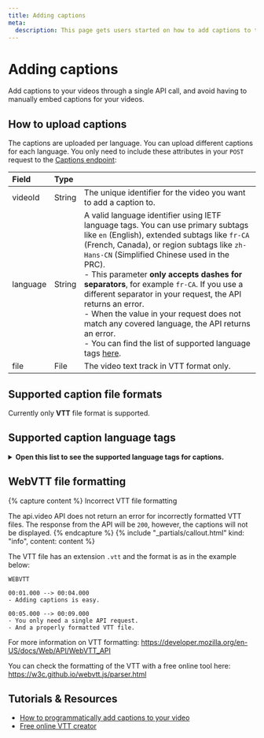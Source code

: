 ```yaml
---
title: Adding captions
meta:
  description: This page gets users started on how to add captions to their videos using the api.video Captions endpoint.
---
```


# Adding captions

Add captions to your videos through a single API call, and avoid having to manually embed captions for your videos.

## How to upload captions

The captions are uploaded per language. You can upload different captions for each language. You only need to include these attributes in your `POST` request to the [Captions endpoint](/reference/api/Captions):

| Field    | Type   |                                                                                            |
| :------- | :----- | :----------------------------------------------------------------------------------------- |
| videoId  | String | The unique identifier for the video you want to add a caption to.                          |
| language | String | A valid language identifier using IETF language tags. You can use primary subtags like `en` (English), extended subtags like `fr-CA` (French, Canada), or region subtags like `zh-Hans-CN` (Simplified Chinese used in the PRC).<br>- This parameter **only accepts dashes for separators**, for example `fr-CA`. If you use a different separator in your request, the API returns an error.<br>- When the value in your request does not match any covered language, the API returns an error.<br>- You can find the list of supported language tags [here](#supported-caption-language-tags). |
| file     | File   | The video text track in VTT format only.                                                   |

## Supported caption file formats

Currently only **VTT** file format is supported.

## Supported caption language tags

<details>
<summary><b>Open this list to see the supported language tags for captions.</b></summary>

| Languages | Tag | Native name |
|:---|:---:|---:|
| Afrikaans | af | Afrikaans |
| Afrikaans (Namibia) | af-NA | Afrikaans (Namibië) |
| Afrikaans (South Africa) | af-ZA | Afrikaans (Suid-Afrika) |
| Akan | ak | Akan |
| Akan (Ghana) | ak-GH | Akan (Gaana) |
| Amharic | am | አማርኛ |
| Amharic (Ethiopia) | am-ET | አማርኛ (ኢትዮጵያ) |
| Arabic | ar | العربية |
| Arabic (world) | ar-001 | العربية (العالم) |
| Arabic (United Arab Emirates) | ar-AE | العربية (الإمارات العربية المتحدة) |
| Arabic (Bahrain) | ar-BH | العربية (البحرين) |
| Arabic (Djibouti) | ar-DJ | العربية (جيبوتي) |
| Arabic (Algeria) | ar-DZ | العربية (الجزائر) |
| Arabic (Egypt) | ar-EG | العربية (مصر) |
| Arabic (Western Sahara) | ar-EH | العربية (الصحراء الغربية) |
| Arabic (Eritrea) | ar-ER | العربية (إريتريا) |
| Arabic (Israel) | ar-IL | العربية (إسرائيل) |
| Arabic (Iraq) | ar-IQ | العربية (العراق) |
| Arabic (Jordan) | ar-JO | العربية (الأردن) |
| Arabic (Comoros) | ar-KM | العربية (جزر القمر) |
| Arabic (Kuwait) | ar-KW | العربية (الكويت) |
| Arabic (Lebanon) | ar-LB | العربية (لبنان) |
| Arabic (Libya) | ar-LY | العربية (ليبيا) |
| Arabic (Morocco) | ar-MA | العربية (المغرب) |
| Arabic (Mauritania) | ar-MR | العربية (موريتانيا) |
| Arabic (Oman) | ar-OM | العربية (عُمان) |
| Arabic (Palestinian Territories) | ar-PS | العربية (الأراضي الفلسطينية) |
| Arabic (Qatar) | ar-QA | العربية (قطر) |
| Arabic (Saudi Arabia) | ar-SA | العربية (المملكة العربية السعودية) |
| Arabic (Sudan) | ar-SD | العربية (السودان) |
| Arabic (Somalia) | ar-SO | العربية (الصومال) |
| Arabic (South Sudan) | ar-SS | العربية (جنوب السودان) |
| Arabic (Syria) | ar-SY | العربية (سوريا) |
| Arabic (Chad) | ar-TD | العربية (تشاد) |
| Arabic (Tunisia) | ar-TN | العربية (تونس) |
| Arabic (Yemen) | ar-YE | العربية (اليمن) |
| Assamese | as | অসমীয়া |
| Assamese (India) | as-IN | অসমীয়া (ভাৰত) |
| Azerbaijani | az | Azərbaycan |
| Azerbaijani (Azerbaijan) | az-AZ | Azərbaycan (Azərbaycan) |
| Azerbaijani (Cyrillic) | az-Cyrl | Азәрбајҹан (Кирил) |
| Azerbaijani (Cyrillic, Azerbaijan) | az-Cyrl-AZ | Азәрбајҹан (Кирил, Азәрбајҹан) |
| Azerbaijani (Latin) | az-Latn | Azərbaycan (latın) |
| Azerbaijani (Latin, Azerbaijan) | az-Latn-AZ | Azərbaycan (latın, Azərbaycan) |
| Belarusian | be | Беларуская |
| Belarusian (Belarus) | be-BY | Беларуская (Беларусь) |
| Bulgarian | bg | Български |
| Bulgarian (Bulgaria) | bg-BG | Български (България) |
| Bambara | bm | Bamanakan |
| Bambara (Mali) | bm-ML | Bamanakan (Mali) |
| Bangla | bn | বাংলা |
| Bangla (Bangladesh) | bn-BD | বাংলা (বাংলাদেশ) |
| Bangla (India) | bn-IN | বাংলা (ভারত) |
| Tibetan | bo | བོད་སྐད་ |
| Tibetan (China) | bo-CN | བོད་སྐད་ (རྒྱ་ནག) |
| Tibetan (India) | bo-IN | བོད་སྐད་ (རྒྱ་གར་) |
| Breton | br | Brezhoneg |
| Breton (France) | br-FR | Brezhoneg (Frañs) |
| Bosnian | bs | Bosanski |
| Bosnian (Bosnia & Herzegovina) | bs-BA | Bosanski (Bosna i Hercegovina) |
| Bosnian (Cyrillic) | bs-Cyrl | Босански (ћирилица) |
| Bosnian (Cyrillic, Bosnia & Herzegovina) | bs-Cyrl-BA | Босански (ћирилица, Босна и Херцеговина) |
| Bosnian (Latin) | bs-Latn | Bosanski (latinica) |
| Bosnian (Latin, Bosnia & Herzegovina) | bs-Latn-BA | Bosanski (latinica, Bosna i Hercegovina) |
| Catalan | ca | Català |
| Catalan (Andorra) | ca-AD | Català (Andorra) |
| Catalan (Spain) | ca-ES | Català (Espanya) |
| Catalan (France) | ca-FR | Català (França) |
| Catalan (Italy) | ca-IT | Català (Itàlia) |
| Chechen | ce | Нохчийн |
| Chechen (Russia) | ce-RU | Нохчийн (Росси) |
| Czech | cs | Čeština |
| Czech (Czechia) | cs-CZ | Čeština (Česko) |
| Chuvash | cv | Чӑваш |
| Chuvash (Russia) | cv-RU | Чӑваш (Раҫҫей) |
| Welsh | cy | Cymraeg |
| Welsh (United Kingdom) | cy-GB | Cymraeg (Y Deyrnas Unedig) |
| Danish | da | Dansk |
| Danish (Denmark) | da-DK | Dansk (Danmark) |
| Danish (Greenland) | da-GL | Dansk (Grønland) |
| German | de | Deutsch |
| German (Austria) | de-AT | Deutsch (Österreich) |
| German (Belgium) | de-BE | Deutsch (Belgien) |
| German (Switzerland) | de-CH | Deutsch (Schweiz) |
| German (Germany) | de-DE | Deutsch (Deutschland) |
| German (Italy) | de-IT | Deutsch (Italien) |
| German (Liechtenstein) | de-LI | Deutsch (Liechtenstein) |
| German (Luxembourg) | de-LU | Deutsch (Luxemburg) |
| Dzongkha | dz | རྫོང་ཁ |
| Dzongkha (Bhutan) | dz-BT | རྫོང་ཁ། (འབྲུག།) |
| Ewe | ee | Eʋegbe |
| Ewe (Ghana) | ee-GH | Eʋegbe (Ghana nutome) |
| Ewe (Togo) | ee-TG | Eʋegbe (Togo nutome) |
| Greek | el | Ελληνικά |
| Greek (Cyprus) | el-CY | Ελληνικά (Κύπρος) |
| Greek (Greece) | el-GR | Ελληνικά (Ελλάδα) |
| English | en | English |
| English (world) | en-001 | English (world) |
| English (Europe) | en-150 | English (Europe) |
| English (United Arab Emirates) | en-AE | English (United Arab Emirates) |
| English (Antigua & Barbuda) | en-AG | English (Antigua & Barbuda) |
| English (Anguilla) | en-AI | English (Anguilla) |
| English (American Samoa) | en-AS | English (American Samoa) |
| English (Austria) | en-AT | English (Austria) |
| English (Australia) | en-AU | English (Australia) |
| English (Barbados) | en-BB | English (Barbados) |
| English (Belgium) | en-BE | English (Belgium) |
| English (Burundi) | en-BI | English (Burundi) |
| English (Bermuda) | en-BM | English (Bermuda) |
| English (Bahamas) | en-BS | English (Bahamas) |
| English (Botswana) | en-BW | English (Botswana) |
| English (Belize) | en-BZ | English (Belize) |
| English (Canada) | en-CA | English (Canada) |
| English (Cocos [Keeling] Islands) | en-CC | English (Cocos [Keeling] Islands) |
| English (Switzerland) | en-CH | English (Switzerland) |
| English (Cook Islands) | en-CK | English (Cook Islands) |
| English (Cameroon) | en-CM | English (Cameroon) |
| English (Christmas Island) | en-CX | English (Christmas Island) |
| English (Cyprus) | en-CY | English (Cyprus) |
| English (Germany) | en-DE | English (Germany) |
| en-DG | en-DG | en-DG |
| English (Denmark) | en-DK | English (Denmark) |
| English (Dominica) | en-DM | English (Dominica) |
| English (Eritrea) | en-ER | English (Eritrea) |
| English (Finland) | en-FI | English (Finland) |
| English (Fiji) | en-FJ | English (Fiji) |
| English (Falkland Islands) | en-FK | English (Falkland Islands) |
| English (Micronesia) | en-FM | English (Micronesia) |
| English (United Kingdom) | en-GB | English (United Kingdom) |
| English (Grenada) | en-GD | English (Grenada) |
| English (Guernsey) | en-GG | English (Guernsey) |
| English (Ghana) | en-GH | English (Ghana) |
| English (Gibraltar) | en-GI | English (Gibraltar) |
| English (Gambia) | en-GM | English (Gambia) |
| English (Guam) | en-GU | English (Guam) |
| English (Guyana) | en-GY | English (Guyana) |
| English (Hong Kong SAR China) | en-HK | English (Hong Kong SAR China) |
| English (Indonesia) | en-ID | English (Indonesia) |
| English (Ireland) | en-IE | English (Ireland) |
| English (Israel) | en-IL | English (Israel) |
| English (Isle of Man) | en-IM | English (Isle of Man) |
| English (India) | en-IN | English (India) |
| English (British Indian Ocean Territory) | en-IO | English (British Indian Ocean Territory) |
| English (Jersey) | en-JE | English (Jersey) |
| English (Jamaica) | en-JM | English (Jamaica) |
| English (Kenya) | en-KE | English (Kenya) |
| English (Kiribati) | en-KI | English (Kiribati) |
| English (St. Kitts & Nevis) | en-KN | English (St. Kitts & Nevis) |
| English (Cayman Islands) | en-KY | English (Cayman Islands) |
| English (St. Lucia) | en-LC | English (St. Lucia) |
| English (Liberia) | en-LR | English (Liberia) |
| English (Lesotho) | en-LS | English (Lesotho) |
| English (Madagascar) | en-MG | English (Madagascar) |
| English (Marshall Islands) | en-MH | English (Marshall Islands) |
| English (Macao SAR China) | en-MO | English (Macao SAR China) |
| English (Northern Mariana Islands) | en-MP | English (Northern Mariana Islands) |
| English (Montserrat) | en-MS | English (Montserrat) |
| English (Malta) | en-MT | English (Malta) |
| English (Mauritius) | en-MU | English (Mauritius) |
| English (Maldives) | en-MV | English (Maldives) |
| English (Malawi) | en-MW | English (Malawi) |
| English (Malaysia) | en-MY | English (Malaysia) |
| English (Namibia) | en-NA | English (Namibia) |
| English (Norfolk Island) | en-NF | English (Norfolk Island) |
| English (Nigeria) | en-NG | English (Nigeria) |
| en-NH | en-NH | en-NH |
| English (Netherlands) | en-NL | English (Netherlands) |
| English (Nauru) | en-NR | English (Nauru) |
| English (Niue) | en-NU | English (Niue) |
| English (New Zealand) | en-NZ | English (New Zealand) |
| English (Papua New Guinea) | en-PG | English (Papua New Guinea) |
| English (Philippines) | en-PH | English (Philippines) |
| English (Pakistan) | en-PK | English (Pakistan) |
| English (Pitcairn Islands) | en-PN | English (Pitcairn Islands) |
| English (Puerto Rico) | en-PR | English (Puerto Rico) |
| English (Palau) | en-PW | English (Palau) |
| en-RH | en-RH | en-RH |
| English (Rwanda) | en-RW | English (Rwanda) |
| English (Solomon Islands) | en-SB | English (Solomon Islands) |
| English (Seychelles) | en-SC | English (Seychelles) |
| English (Sudan) | en-SD | English (Sudan) |
| English (Sweden) | en-SE | English (Sweden) |
| English (Singapore) | en-SG | English (Singapore) |
| English (St. Helena) | en-SH | English (St. Helena) |
| English (Slovenia) | en-SI | English (Slovenia) |
| English (Sierra Leone) | en-SL | English (Sierra Leone) |
| English (South Sudan) | en-SS | English (South Sudan) |
| English (Sint Maarten) | en-SX | English (Sint Maarten) |
| English (Eswatini) | en-SZ | English (Eswatini) |
| English (Turks & Caicos Islands) | en-TC | English (Turks & Caicos Islands) |
| English (Tokelau) | en-TK | English (Tokelau) |
| English (Tonga) | en-TO | English (Tonga) |
| English (Trinidad & Tobago) | en-TT | English (Trinidad & Tobago) |
| English (Tuvalu) | en-TV | English (Tuvalu) |
| English (Tanzania) | en-TZ | English (Tanzania) |
| English (Uganda) | en-UG | English (Uganda) |
| English (U.S. Outlying Islands) | en-UM | English (U.S. Outlying Islands) |
| English (United States) | en-US | English (United States) |
| en-US-POSIX | en-US-POSIX | en-US-POSIX |
| English (St. Vincent & Grenadines) | en-VC | English (St. Vincent & Grenadines) |
| English (British Virgin Islands) | en-VG | English (British Virgin Islands) |
| English (U.S. Virgin Islands) | en-VI | English (U.S. Virgin Islands) |
| English (Vanuatu) | en-VU | English (Vanuatu) |
| English (Samoa) | en-WS | English (Samoa) |
| English (South Africa) | en-ZA | English (South Africa) |
| English (Zambia) | en-ZM | English (Zambia) |
| English (Zimbabwe) | en-ZW | English (Zimbabwe) |
| Esperanto | eo | Esperanto |
| Esperanto (world) | eo-001 | Esperanto (mondo) |
| Spanish | es | Español |
| Spanish (Latin America) | es-419 | Español (Latinoamérica) |
| Spanish (Argentina) | es-AR | Español (Argentina) |
| Spanish (Bolivia) | es-BO | Español (Bolivia) |
| Spanish (Brazil) | es-BR | Español (Brasil) |
| Spanish (Belize) | es-BZ | Español (Belice) |
| Spanish (Chile) | es-CL | Español (Chile) |
| Spanish (Colombia) | es-CO | Español (Colombia) |
| Spanish (Costa Rica) | es-CR | Español (Costa Rica) |
| Spanish (Cuba) | es-CU | Español (Cuba) |
| Spanish (Dominican Republic) | es-DO | Español (República Dominicana) |
| es-EA | es-EA | es-EA |
| Spanish (Ecuador) | es-EC | Español (Ecuador) |
| Spanish (Spain) | es-ES | Español (España) |
| Spanish (Equatorial Guinea) | es-GQ | Español (Guinea Ecuatorial) |
| Spanish (Guatemala) | es-GT | Español (Guatemala) |
| Spanish (Honduras) | es-HN | Español (Honduras) |
| es-IC | es-IC | es-IC |
| Spanish (Mexico) | es-MX | Español (México) |
| Spanish (Nicaragua) | es-NI | Español (Nicaragua) |
| Spanish (Panama) | es-PA | Español (Panamá) |
| Spanish (Peru) | es-PE | Español (Perú) |
| Spanish (Philippines) | es-PH | Español (Filipinas) |
| Spanish (Puerto Rico) | es-PR | Español (Puerto Rico) |
| Spanish (Paraguay) | es-PY | Español (Paraguay) |
| Spanish (El Salvador) | es-SV | Español (El Salvador) |
| Spanish (United States) | es-US | Español (Estados Unidos) |
| Spanish (Uruguay) | es-UY | Español (Uruguay) |
| Spanish (Venezuela) | es-VE | Español (Venezuela) |
| Estonian | et | Eesti |
| Estonian (Estonia) | et-EE | Eesti (Eesti) |
| Basque | eu | Euskara |
| Basque (Spain) | eu-ES | Euskara (Espainia) |
| Persian | fa | فارسی |
| Persian (Afghanistan) | fa-AF | فارسی (افغانستان) |
| Persian (Iran) | fa-IR | فارسی (ایران) |
| Fula | ff | Pulaar |
| Fula (Adlam) | ff-Adlm | 𞤆𞤵𞤤𞤢𞤪 (𞤀𞤁𞤂𞤢𞤃) |
| Fula (Adlam, Burkina Faso) | ff-Adlm-BF | 𞤆𞤵𞤤𞤢𞤪 (𞤀𞤁𞤂𞤢𞤃⹁ 𞤄𞤵𞤪𞤳𞤭𞤲𞤢 𞤊𞤢𞤧𞤮𞥅) |
| Fula (Adlam, Cameroon) | ff-Adlm-CM | 𞤆𞤵𞤤𞤢𞤪 (𞤀𞤁𞤂𞤢𞤃⹁ 𞤑𞤢𞤥𞤢𞤪𞤵𞥅𞤲) |
| Fula (Adlam, Ghana) | ff-Adlm-GH | 𞤆𞤵𞤤𞤢𞤪 (𞤀𞤁𞤂𞤢𞤃⹁ 𞤘𞤢𞤲𞤢) |
| Fula (Adlam, Gambia) | ff-Adlm-GM | 𞤆𞤵𞤤𞤢𞤪 (𞤀𞤁𞤂𞤢𞤃⹁ 𞤘𞤢𞤥𞤦𞤭𞤴𞤢) |
| Fula (Adlam, Guinea) | ff-Adlm-GN | 𞤆𞤵𞤤𞤢𞤪 (𞤀𞤁𞤂𞤢𞤃⹁ 𞤘𞤭𞤲𞤫) |
| Fula (Adlam, Guinea-Bissau) | ff-Adlm-GW | 𞤆𞤵𞤤𞤢𞤪 (𞤀𞤁𞤂𞤢𞤃⹁ 𞤘𞤭𞤲𞤫-𞤄𞤭𞤧𞤢𞤱𞤮𞥅) |
| Fula (Adlam, Liberia) | ff-Adlm-LR | 𞤆𞤵𞤤𞤢𞤪 (𞤀𞤁𞤂𞤢𞤃⹁ 𞤂𞤢𞤦𞤭𞤪𞤭𞤴𞤢𞥄) |
| Fula (Adlam, Mauritania) | ff-Adlm-MR | 𞤆𞤵𞤤𞤢𞤪 (𞤀𞤁𞤂𞤢𞤃⹁ 𞤃𞤮𞤪𞤼𞤢𞤲𞤭𞥅) |
| Fula (Adlam, Niger) | ff-Adlm-NE | 𞤆𞤵𞤤𞤢𞤪 (𞤀𞤁𞤂𞤢𞤃⹁ 𞤐𞤭𞥅𞤶𞤫𞤪) |
| Fula (Adlam, Nigeria) | ff-Adlm-NG | 𞤆𞤵𞤤𞤢𞤪 (𞤀𞤁𞤂𞤢𞤃⹁ 𞤐𞤢𞤶𞤫𞤪𞤭𞤴𞤢𞥄) |
| Fula (Adlam, Sierra Leone) | ff-Adlm-SL | 𞤆𞤵𞤤𞤢𞤪 (𞤀𞤁𞤂𞤢𞤃⹁ 𞤅𞤢𞤪𞤢𞤤𞤮𞤲) |
| Fula (Adlam, Senegal) | ff-Adlm-SN | 𞤆𞤵𞤤𞤢𞤪 (𞤀𞤁𞤂𞤢𞤃⹁ 𞤅𞤫𞤲𞤫𞤺𞤢𞥄𞤤) |
| Fula (Cameroon) | ff-CM | Pulaar (Kameruun) |
| Fula (Guinea) | ff-GN | Pulaar (Gine) |
| Fula (Latin) | ff-Latn | Fula (Latin) |
| Fula (Latin, Burkina Faso) | ff-Latn-BF | Fula (Latin, Burkina Faso) |
| Fula (Latin, Cameroon) | ff-Latn-CM | Fula (Latin, Cameroon) |
| Fula (Latin, Ghana) | ff-Latn-GH | Fula (Latin, Ghana) |
| Fula (Latin, Gambia) | ff-Latn-GM | Fula (Latin, Gambia) |
| Fula (Latin, Guinea) | ff-Latn-GN | Fula (Latin, Guinea) |
| Fula (Latin, Guinea-Bissau) | ff-Latn-GW | Fula (Latin, Guinea-Bissau) |
| Fula (Latin, Liberia) | ff-Latn-LR | Fula (Latin, Liberia) |
| Fula (Latin, Mauritania) | ff-Latn-MR | Fula (Latin, Mauritania) |
| Fula (Latin, Niger) | ff-Latn-NE | Fula (Latin, Niger) |
| Fula (Latin, Nigeria) | ff-Latn-NG | Fula (Latin, Nigeria) |
| Fula (Latin, Sierra Leone) | ff-Latn-SL | Fula (Latin, Sierra Leone) |
| Fula (Latin, Senegal) | ff-Latn-SN | Fula (Latin, Senegal) |
| Fula (Mauritania) | ff-MR | Pulaar (Muritani) |
| Fula (Senegal) | ff-SN | Pulaar (Senegaal) |
| Finnish | fi | Suomi |
| Finnish (Finland) | fi-FI | Suomi (Suomi) |
| Faroese | fo | Føroyskt |
| Faroese (Denmark) | fo-DK | Føroyskt (Danmark) |
| Faroese (Faroe Islands) | fo-FO | Føroyskt (Føroyar) |
| French | fr | Français |
| French (Belgium) | fr-BE | Français (Belgique) |
| French (Burkina Faso) | fr-BF | Français (Burkina Faso) |
| French (Burundi) | fr-BI | Français (Burundi) |
| French (Benin) | fr-BJ | Français (Bénin) |
| French (St. Barthélemy) | fr-BL | Français (Saint-Barthélemy) |
| French (Canada) | fr-CA | Français (Canada) |
| French (Congo - Kinshasa) | fr-CD | Français (Congo-Kinshasa) |
| French (Central African Republic) | fr-CF | Français (République centrafricaine) |
| French (Congo - Brazzaville) | fr-CG | Français (Congo-Brazzaville) |
| French (Switzerland) | fr-CH | Français (Suisse) |
| French (Côte d’Ivoire) | fr-CI | Français (Côte d’Ivoire) |
| French (Cameroon) | fr-CM | Français (Cameroun) |
| French (Djibouti) | fr-DJ | Français (Djibouti) |
| French (Algeria) | fr-DZ | Français (Algérie) |
| French (France) | fr-FR | Français (France) |
| French (Gabon) | fr-GA | Français (Gabon) |
| French (French Guiana) | fr-GF | Français (Guyane française) |
| French (Guinea) | fr-GN | Français (Guinée) |
| French (Guadeloupe) | fr-GP | Français (Guadeloupe) |
| French (Equatorial Guinea) | fr-GQ | Français (Guinée équatoriale) |
| French (Haiti) | fr-HT | Français (Haïti) |
| French (Comoros) | fr-KM | Français (Comores) |
| French (Luxembourg) | fr-LU | Français (Luxembourg) |
| French (Morocco) | fr-MA | Français (Maroc) |
| French (Monaco) | fr-MC | Français (Monaco) |
| French (St. Martin) | fr-MF | Français (Saint-Martin) |
| French (Madagascar) | fr-MG | Français (Madagascar) |
| French (Mali) | fr-ML | Français (Mali) |
| French (Martinique) | fr-MQ | Français (Martinique) |
| French (Mauritania) | fr-MR | Français (Mauritanie) |
| French (Mauritius) | fr-MU | Français (Maurice) |
| French (New Caledonia) | fr-NC | Français (Nouvelle-Calédonie) |
| French (Niger) | fr-NE | Français (Niger) |
| French (French Polynesia) | fr-PF | Français (Polynésie française) |
| French (St. Pierre & Miquelon) | fr-PM | Français (Saint-Pierre-et-Miquelon) |
| French (Réunion) | fr-RE | Français (La Réunion) |
| French (Rwanda) | fr-RW | Français (Rwanda) |
| French (Seychelles) | fr-SC | Français (Seychelles) |
| French (Senegal) | fr-SN | Français (Sénégal) |
| French (Syria) | fr-SY | Français (Syrie) |
| French (Chad) | fr-TD | Français (Tchad) |
| French (Togo) | fr-TG | Français (Togo) |
| French (Tunisia) | fr-TN | Français (Tunisie) |
| French (Vanuatu) | fr-VU | Français (Vanuatu) |
| French (Wallis & Futuna) | fr-WF | Français (Wallis-et-Futuna) |
| French (Mayotte) | fr-YT | Français (Mayotte) |
| Western Frisian | fy | Frysk |
| Western Frisian (Netherlands) | fy-NL | Frysk (Nederlân) |
| Irish | ga | Gaeilge |
| Irish (United Kingdom) | ga-GB | Gaeilge (an Ríocht Aontaithe) |
| Irish (Ireland) | ga-IE | Gaeilge (Éire) |
| Scottish Gaelic | gd | Gàidhlig |
| Scottish Gaelic (United Kingdom) | gd-GB | Gàidhlig (An Rìoghachd Aonaichte) |
| Galician | gl | Galego |
| Galician (Spain) | gl-ES | Galego (España) |
| Gujarati | gu | ગુજરાતી |
| Gujarati (India) | gu-IN | ગુજરાતી (ભારત) |
| Manx | gv | Gaelg |
| Manx (Isle of Man) | gv-IM | Gaelg (Ellan Vannin) |
| Hausa | ha | Hausa |
| Hausa (Ghana) | ha-GH | Hausa (Gana) |
| Hausa (Niger) | ha-NE | Hausa (Nijar) |
| Hausa (Nigeria) | ha-NG | Hausa (Nijeriya) |
| Hebrew | he | עברית |
| Hebrew (Israel) | he-IL | עברית (ישראל) |
| Hindi | hi | हिन्दी |
| Hindi (India) | hi-IN | हिन्दी (भारत) |
| Hindi (Latin) | hi-Latn | हिन्दी (लैटिन) |
| Hindi (Latin, India) | hi-Latn-IN | हिन्दी (लैटिन, भारत) |
| Croatian | hr | Hrvatski |
| Croatian (Bosnia & Herzegovina) | hr-BA | Hrvatski (Bosna i Hercegovina) |
| Croatian (Croatia) | hr-HR | Hrvatski (Hrvatska) |
| Hungarian | hu | Magyar |
| Hungarian (Hungary) | hu-HU | Magyar (Magyarország) |
| Armenian | hy | Հայերեն |
| Armenian (Armenia) | hy-AM | Հայերեն (Հայաստան) |
| Interlingua | ia | Interlingua |
| Interlingua (world) | ia-001 | Interlingua (Mundo) |
| Indonesian | id | Indonesia |
| Indonesian (Indonesia) | id-ID | Indonesia (Indonesia) |
| Interlingue | ie | Interlingue |
| Interlingue (Estonia) | ie-EE | Interlingue (Estonia) |
| Igbo | ig | Igbo |
| Igbo (Nigeria) | ig-NG | Igbo (Naịjịrịa) |
| Sichuan Yi | ii | ꆈꌠꉙ |
| Sichuan Yi (China) | ii-CN | ꆈꌠꉙ (ꍏꇩ) |
| in | in | in |
| in-ID | in-ID | in-ID |
| Icelandic | is | Íslenska |
| Icelandic (Iceland) | is-IS | Íslenska (Ísland) |
| Italian | it | Italiano |
| Italian (Switzerland) | it-CH | Italiano (Svizzera) |
| Italian (Italy) | it-IT | Italiano (Italia) |
| Italian (San Marino) | it-SM | Italiano (San Marino) |
| Italian (Vatican City) | it-VA | Italiano (Città del Vaticano) |
| iw | iw | iw |
| iw-IL | iw-IL | iw-IL |
| Japanese | ja | 日本語 |
| Japanese (Japan) | ja-JP | 日本語 (日本) |
| ja-JP-TRADITIONAL | ja-JP-TRADITIONAL | ja-JP-TRADITIONAL |
| Javanese | jv | Jawa |
| Javanese (Indonesia) | jv-ID | Jawa (Indonésia) |
| Georgian | ka | ქართული |
| Georgian (Georgia) | ka-GE | ქართული (საქართველო) |
| Kikuyu | ki | Gikuyu |
| Kikuyu (Kenya) | ki-KE | Gikuyu (Kenya) |
| Kazakh | kk | Қазақ тілі |
| Kazakh (Kazakhstan) | kk-KZ | Қазақ тілі (Қазақстан) |
| Kalaallisut | kl | Kalaallisut |
| Kalaallisut (Greenland) | kl-GL | Kalaallisut (Kalaallit Nunaat) |
| Khmer | km | ខ្មែរ |
| Khmer (Cambodia) | km-KH | ខ្មែរ (កម្ពុជា) |
| Kannada | kn | ಕನ್ನಡ |
| Kannada (India) | kn-IN | ಕನ್ನಡ (ಭಾರತ) |
| Korean | ko | 한국어 |
| Korean (China) | ko-CN | 한국어(중국) |
| Korean (North Korea) | ko-KP | 한국어(조선민주주의인민공화국) |
| Korean (South Korea) | ko-KR | 한국어(대한민국) |
| Kashmiri | ks | کٲشُر |
| Kashmiri (Arabic) | ks-Arab | کٲشُر (عربی) |
| Kashmiri (Arabic, India) | ks-Arab-IN | کٲشُر (عربی, ہِندوستان) |
| Kashmiri (Devanagari) | ks-Deva | कॉशुर (देवनागरी) |
| Kashmiri (Devanagari, India) | ks-Deva-IN | कॉशुर (देवनागरी, हिंदोस्तान) |
| Kashmiri (India) | ks-IN | کٲشُر (ہِندوستان) |
| Kurdish | ku | Kurdî [kurmancî] |
| Kurdish (Türkiye) | ku-TR | Kurdî [kurmancî] (Tirkiye) |
| Cornish | kw | Kernewek |
| Cornish (United Kingdom) | kw-GB | Kernewek (Rywvaneth Unys) |
| Kyrgyz | ky | Кыргызча |
| Kyrgyz (Kyrgyzstan) | ky-KG | Кыргызча (Кыргызстан) |
| Luxembourgish | lb | Lëtzebuergesch |
| Luxembourgish (Luxembourg) | lb-LU | Lëtzebuergesch (Lëtzebuerg) |
| Ganda | lg | Luganda |
| Ganda (Uganda) | lg-UG | Luganda (Yuganda) |
| Lingala | ln | Lingála |
| Lingala (Angola) | ln-AO | Lingála (Angóla) |
| Lingala (Congo - Kinshasa) | ln-CD | Lingála (Republíki ya Kongó Demokratíki) |
| Lingala (Central African Republic) | ln-CF | Lingála (Repibiki ya Afríka ya Káti) |
| Lingala (Congo - Brazzaville) | ln-CG | Lingála (Kongo) |
| Lao | lo | ລາວ |
| Lao (Laos) | lo-LA | ລາວ (ລາວ) |
| Lithuanian | lt | Lietuvių |
| Lithuanian (Lithuania) | lt-LT | Lietuvių (Lietuva) |
| Luba-Katanga | lu | Tshiluba |
| Luba-Katanga (Congo - Kinshasa) | lu-CD | Tshiluba (Ditunga wa Kongu) |
| Latvian | lv | Latviešu |
| Latvian (Latvia) | lv-LV | Latviešu (Latvija) |
| Malagasy | mg | Malagasy |
| Malagasy (Madagascar) | mg-MG | Malagasy (Madagasikara) |
| Māori | mi | Māori |
| Māori (New Zealand) | mi-NZ | Māori (Aotearoa) |
| Macedonian | mk | Македонски |
| Macedonian (North Macedonia) | mk-MK | Македонски (Северна Македонија) |
| Malayalam | ml | മലയാളം |
| Malayalam (India) | ml-IN | മലയാളം (ഇന്ത്യ) |
| Mongolian | mn | Монгол |
| Mongolian (Mongolia) | mn-MN | Монгол (Монгол) |
| mo | mo | mo |
| Marathi | mr | मराठी |
| Marathi (India) | mr-IN | मराठी (भारत) |
| Malay | ms | Melayu |
| Malay (Brunei) | ms-BN | Melayu (Brunei) |
| Malay (Indonesia) | ms-ID | Melayu (Indonesia) |
| Malay (Malaysia) | ms-MY | Melayu (Malaysia) |
| Malay (Singapore) | ms-SG | Melayu (Singapura) |
| Maltese | mt | Malti |
| Maltese (Malta) | mt-MT | Malti (Malta) |
| Burmese | my | မြန်မာ |
| Burmese (Myanmar [Burma]) | my-MM | မြန်မာ (မြန်မာ) |
| Norwegian Bokmål | nb | Norwegian Bokmål |
| Norwegian Bokmål (Norway) | nb-NO | Norwegian Bokmål (Norway) |
| Norwegian Bokmål (Svalbard & Jan Mayen) | nb-SJ | Norwegian Bokmål (Svalbard & Jan Mayen) |
| North Ndebele | nd | IsiNdebele |
| North Ndebele (Zimbabwe) | nd-ZW | IsiNdebele (Zimbabwe) |
| Nepali | ne | नेपाली |
| Nepali (India) | ne-IN | नेपाली (भारत) |
| Nepali (Nepal) | ne-NP | नेपाली (नेपाल) |
| Dutch | nl | Nederlands |
| Dutch (Aruba) | nl-AW | Nederlands (Aruba) |
| Dutch (Belgium) | nl-BE | Nederlands (België) |
| Dutch (Caribbean Netherlands) | nl-BQ | Nederlands (Caribisch Nederland) |
| Dutch (Curaçao) | nl-CW | Nederlands (Curaçao) |
| Dutch (Netherlands) | nl-NL | Nederlands (Nederland) |
| Dutch (Suriname) | nl-SR | Nederlands (Suriname) |
| Dutch (Sint Maarten) | nl-SX | Nederlands (Sint-Maarten) |
| Norwegian Nynorsk | nn | Norwegian Nynorsk |
| Norwegian Nynorsk (Norway) | nn-NO | Norwegian Nynorsk (Norway) |
| Norwegian | no | Norsk |
| Norwegian (Norway) | no-NO | Norsk (Norge) |
| no-NO-NY | no-NO-NY | no-NO-NY |
| Occitan | oc | Occitan |
| Occitan (Spain) | oc-ES | Occitan (Espanha) |
| Occitan (France) | oc-FR | Occitan (França) |
| Oromo | om | Oromoo |
| Oromo (Ethiopia) | om-ET | Oromoo (Itoophiyaa) |
| Oromo (Kenya) | om-KE | Oromoo (Keeniyaa) |
| Odia | or | ଓଡ଼ିଆ |
| Odia (India) | or-IN | ଓଡ଼ିଆ (ଭାରତ) |
| Ossetic | os | Ирон |
| Ossetic (Georgia) | os-GE | Ирон (Гуырдзыстон) |
| Ossetic (Russia) | os-RU | Ирон (Уӕрӕсе) |
| Punjabi | pa | ਪੰਜਾਬੀ |
| Punjabi (Arabic) | pa-Arab | پنجابی (عربی) |
| Punjabi (Arabic, Pakistan) | pa-Arab-PK | پنجابی (عربی, پاکستان) |
| Punjabi (Gurmukhi) | pa-Guru | ਪੰਜਾਬੀ (ਗੁਰਮੁਖੀ) |
| Punjabi (Gurmukhi, India) | pa-Guru-IN | ਪੰਜਾਬੀ (ਗੁਰਮੁਖੀ, ਭਾਰਤ) |
| Punjabi (India) | pa-IN | ਪੰਜਾਬੀ (ਭਾਰਤ) |
| Punjabi (Pakistan) | pa-PK | پنجابی (پاکستان) |
| Polish | pl | Polski |
| Polish (Poland) | pl-PL | Polski (Polska) |
| Pashto | ps | پښتو |
| Pashto (Afghanistan) | ps-AF | پښتو (افغانستان) |
| Pashto (Pakistan) | ps-PK | پښتو (پاکستان) |
| Portuguese | pt | Português |
| Portuguese (Angola) | pt-AO | Português (Angola) |
| Portuguese (Brazil) | pt-BR | Português (Brasil) |
| Portuguese (Switzerland) | pt-CH | Português (Suíça) |
| Portuguese (Cape Verde) | pt-CV | Português (Cabo Verde) |
| Portuguese (Equatorial Guinea) | pt-GQ | Português (Guiné Equatorial) |
| Portuguese (Guinea-Bissau) | pt-GW | Português (Guiné-Bissau) |
| Portuguese (Luxembourg) | pt-LU | Português (Luxemburgo) |
| Portuguese (Macao SAR China) | pt-MO | Português (Macau, RAE da China) |
| Portuguese (Mozambique) | pt-MZ | Português (Moçambique) |
| Portuguese (Portugal) | pt-PT | Português (Portugal) |
| Portuguese (São Tomé & Príncipe) | pt-ST | Português (São Tomé e Príncipe) |
| Portuguese (Timor-Leste) | pt-TL | Português (Timor-Leste) |
| Quechua | qu | Runasimi |
| Quechua (Bolivia) | qu-BO | Runasimi (Bolivia) |
| Quechua (Ecuador) | qu-EC | Runasimi (Ecuador) |
| Quechua (Peru) | qu-PE | Runasimi (Perú) |
| Romansh | rm | Rumantsch |
| Romansh (Switzerland) | rm-CH | Rumantsch (Svizra) |
| Rundi | rn | Ikirundi |
| Rundi (Burundi) | rn-BI | Ikirundi (Uburundi) |
| Romanian | ro | Română |
| Romanian (Moldova) | ro-MD | Română (Republica Moldova) |
| Romanian (Romania) | ro-RO | Română (România) |
| Russian | ru | Русский |
| Russian (Belarus) | ru-BY | Русский (Беларусь) |
| Russian (Kyrgyzstan) | ru-KG | Русский (Киргизия) |
| Russian (Kazakhstan) | ru-KZ | Русский (Казахстан) |
| Russian (Moldova) | ru-MD | Русский (Молдова) |
| Russian (Russia) | ru-RU | Русский (Россия) |
| Russian (Ukraine) | ru-UA | Русский (Украина) |
| Kinyarwanda | rw | Kinyarwanda |
| Kinyarwanda (Rwanda) | rw-RW | Kinyarwanda (U Rwanda) |
| Sanskrit | sa | संस्कृत भाषा |
| Sanskrit (India) | sa-IN | संस्कृत भाषा (भारतः) |
| Sardinian | sc | Sardu |
| Sardinian (Italy) | sc-IT | Sardu (Itàlia) |
| Sindhi | sd | سنڌي |
| Sindhi (Arabic) | sd-Arab | سنڌي (عربي) |
| Sindhi (Arabic, Pakistan) | sd-Arab-PK | سنڌي (عربي, پاڪستان) |
| Sindhi (Devanagari) | sd-Deva | सिन्धी (देवनागिरी) |
| Sindhi (Devanagari, India) | sd-Deva-IN | सिन्धी (देवनागिरी, भारत) |
| Sindhi (India) | sd-IN | सिन्धी (भारत) |
| Sindhi (Pakistan) | sd-PK | سنڌي (پاڪستان) |
| Northern Sami | se | Davvisámegiella |
| Northern Sami (Finland) | se-FI | Davvisámegiella (Suopma) |
| Northern Sami (Norway) | se-NO | Davvisámegiella (Norga) |
| Northern Sami (Sweden) | se-SE | Davvisámegiella (Ruoŧŧa) |
| Sango | sg | Sängö |
| Sango (Central African Republic) | sg-CF | Sängö (Ködörösêse tî Bêafrîka) |
| Serbo-Croatian | sh | Srpskohrvatski |
| Serbo-Croatian (Bosnia & Herzegovina) | sh-BA | Srpskohrvatski (Bosna i Hercegovina) |
| sh-CS | sh-CS | sh-CS |
| sh-YU | sh-YU | sh-YU |
| Sinhala | si | සිංහල |
| Sinhala (Sri Lanka) | si-LK | සිංහල (ශ්‍රී ලංකාව) |
| Slovak | sk | Slovenčina |
| Slovak (Slovakia) | sk-SK | Slovenčina (Slovensko) |
| Slovenian | sl | Slovenščina |
| Slovenian (Slovenia) | sl-SI | Slovenščina (Slovenija) |
| Shona | sn | ChiShona |
| Shona (Zimbabwe) | sn-ZW | ChiShona (Zimbabwe) |
| Somali | so | Soomaali |
| Somali (Djibouti) | so-DJ | Soomaali (Jabuuti) |
| Somali (Ethiopia) | so-ET | Soomaali (Itoobiya) |
| Somali (Kenya) | so-KE | Soomaali (Kenya) |
| Somali (Somalia) | so-SO | Soomaali (Soomaaliya) |
| Albanian | sq | Shqip |
| Albanian (Albania) | sq-AL | Shqip (Shqipëri) |
| Albanian (North Macedonia) | sq-MK | Shqip (Maqedonia e Veriut) |
| sq-XK | sq-XK | sq-XK |
| Serbian | sr | Српски |
| Serbian (Bosnia & Herzegovina) | sr-BA | Српски (Босна и Херцеговина) |
| sr-CS | sr-CS | sr-CS |
| Serbian (Cyrillic) | sr-Cyrl | Српски (ћирилица) |
| Serbian (Cyrillic, Bosnia & Herzegovina) | sr-Cyrl-BA | Српски (ћирилица, Босна и Херцеговина) |
| sr-Cyrl-CS | sr-Cyrl-CS | sr-Cyrl-CS |
| Serbian (Cyrillic, Montenegro) | sr-Cyrl-ME | Српски (ћирилица, Црна Гора) |
| Serbian (Cyrillic, Serbia) | sr-Cyrl-RS | Српски (ћирилица, Србија) |
| sr-Cyrl-XK | sr-Cyrl-XK | sr-Cyrl-XK |
| sr-Cyrl-YU | sr-Cyrl-YU | sr-Cyrl-YU |
| Serbian (Latin) | sr-Latn | Srpski (latinica) |
| Serbian (Latin, Bosnia & Herzegovina) | sr-Latn-BA | Srpski (latinica, Bosna i Hercegovina) |
| sr-Latn-CS | sr-Latn-CS | sr-Latn-CS |
| Serbian (Latin, Montenegro) | sr-Latn-ME | Srpski (latinica, Crna Gora) |
| Serbian (Latin, Serbia) | sr-Latn-RS | Srpski (latinica, Srbija) |
| sr-Latn-XK | sr-Latn-XK | sr-Latn-XK |
| sr-Latn-YU | sr-Latn-YU | sr-Latn-YU |
| Serbian (Montenegro) | sr-ME | Srpski (Crna Gora) |
| Serbian (Serbia) | sr-RS | Српски (Србија) |
| sr-XK | sr-XK | sr-XK |
| sr-YU | sr-YU | sr-YU |
| Sundanese | su | Basa Sunda |
| Sundanese (Indonesia) | su-ID | Basa Sunda (Indonesia) |
| Sundanese (Latin) | su-Latn | Basa Sunda (Latin) |
| Sundanese (Latin, Indonesia) | su-Latn-ID | Basa Sunda (Latin, Indonesia) |
| Swedish | sv | Svenska |
| Swedish (Åland Islands) | sv-AX | Svenska (Åland) |
| Swedish (Finland) | sv-FI | Svenska (Finland) |
| Swedish (Sweden) | sv-SE | Svenska (Sverige) |
| Swahili | sw | Kiswahili |
| Swahili (Congo - Kinshasa) | sw-CD | Kiswahili (Jamhuri ya Kidemokrasia ya Kongo) |
| Swahili (Kenya) | sw-KE | Kiswahili (Kenya) |
| Swahili (Tanzania) | sw-TZ | Kiswahili (Tanzania) |
| Swahili (Uganda) | sw-UG | Kiswahili (Uganda) |
| Tamil | ta | தமிழ் |
| Tamil (India) | ta-IN | தமிழ் (இந்தியா) |
| Tamil (Sri Lanka) | ta-LK | தமிழ் (இலங்கை) |
| Tamil (Malaysia) | ta-MY | தமிழ் (மலேசியா) |
| Tamil (Singapore) | ta-SG | தமிழ் (சிங்கப்பூர்) |
| Telugu | te | తెలుగు |
| Telugu (India) | te-IN | తెలుగు (భారతదేశం) |
| Tajik | tg | Тоҷикӣ |
| Tajik (Tajikistan) | tg-TJ | Тоҷикӣ (Тоҷикистон) |
| Thai | th | ไทย |
| Thai (Thailand) | th-TH | ไทย (ไทย) |
| th-TH-TRADITIONAL | th-TH-TRADITIONAL | th-TH-TRADITIONAL |
| Tigrinya | ti | ትግርኛ |
| Tigrinya (Eritrea) | ti-ER | ትግርኛ (ኤርትራ) |
| Tigrinya (Ethiopia) | ti-ET | ትግርኛ (ኢትዮጵያ) |
| Turkmen | tk | Türkmen dili |
| Turkmen (Turkmenistan) | tk-TM | Türkmen dili (Türkmenistan) |
| Tagalog | tl | Tagalog |
| Tagalog (Philippines) | tl-PH | Tagalog (Philippines) |
| Tongan | to | Lea fakatonga |
| Tongan (Tonga) | to-TO | Lea fakatonga (Tonga) |
| Turkish | tr | Türkçe |
| Turkish (Cyprus) | tr-CY | Türkçe (Kıbrıs) |
| Turkish (Türkiye) | tr-TR | Türkçe (Türkiye) |
| Tatar | tt | Татар |
| Tatar (Russia) | tt-RU | Татар (Россия) |
| Uyghur | ug | ئۇيغۇرچە |
| Uyghur (China) | ug-CN | ئۇيغۇرچە (جۇڭگو) |
| Ukrainian | uk | Українська |
| Ukrainian (Ukraine) | uk-UA | Українська (Україна) |
| Urdu | ur | اردو |
| Urdu (India) | ur-IN | اردو (بھارت) |
| Urdu (Pakistan) | ur-PK | اردو (پاکستان) |
| Uzbek | uz | O‘zbek |
| Uzbek (Afghanistan) | uz-AF | اوزبیک (افغانستان) |
| Uzbek (Arabic) | uz-Arab | اوزبیک (عربی) |
| Uzbek (Arabic, Afghanistan) | uz-Arab-AF | اوزبیک (عربی, افغانستان) |
| Uzbek (Cyrillic) | uz-Cyrl | Ўзбекча (Кирил) |
| Uzbek (Cyrillic, Uzbekistan) | uz-Cyrl-UZ | Ўзбекча (Кирил, Ўзбекистон) |
| Uzbek (Latin) | uz-Latn | O‘zbek (lotin) |
| Uzbek (Latin, Uzbekistan) | uz-Latn-UZ | O‘zbek (lotin, Oʻzbekiston) |
| Uzbek (Uzbekistan) | uz-UZ | O‘zbek (Oʻzbekiston) |
| Vietnamese | vi | Tiếng Việt |
| Vietnamese (Vietnam) | vi-VN | Tiếng Việt (Việt Nam) |
| Wolof | wo | Wolof |
| Wolof (Senegal) | wo-SN | Wolof (Senegaal) |
| Xhosa | xh | IsiXhosa |
| Xhosa (South Africa) | xh-ZA | IsiXhosa (EMzantsi Afrika) |
| Yiddish | yi | ייִדיש |
| Yiddish (Ukraine) | yi-UA | ייִדיש (אוקראַינע) |
| Yoruba | yo | Èdè Yorùbá |
| Yoruba (Benin) | yo-BJ | Èdè Yorùbá (Bɛ̀nɛ̀) |
| Yoruba (Nigeria) | yo-NG | Èdè Yorùbá (Nàìjíríà) |
| Zhuang | za | Vahcuengh |
| Zhuang (China) | za-CN | Vahcuengh (Cunghgoz) |
| Chinese | zh | 中文 |
| Chinese (China) | zh-CN | 中文（中国） |
| Chinese (Hong Kong SAR China) | zh-HK | 中文（中國香港特別行政區） |
| Chinese (Simplified) | zh-Hans | 中文（简体） |
| Chinese (Simplified, China) | zh-Hans-CN | 中文（简体，中国） |
| Chinese (Simplified, Hong Kong SAR China) | zh-Hans-HK | 中文（简体，中国香港特别行政区） |
| Chinese (Simplified, Macao SAR China) | zh-Hans-MO | 中文（简体，中国澳门特别行政区） |
| Chinese (Simplified, Singapore) | zh-Hans-SG | 中文（简体，新加坡） |
| Chinese (Traditional) | zh-Hant | 中文（繁體） |
| Chinese (Traditional, Hong Kong SAR China) | zh-Hant-HK | 中文（繁體字，中國香港特別行政區） |
| Chinese (Traditional, Macao SAR China) | zh-Hant-MO | 中文（繁體，中國澳門特別行政區） |
| Chinese (Traditional, Taiwan) | zh-Hant-TW | 中文（繁體，台灣） |
| Chinese (Macao SAR China) | zh-MO | 中文（中國澳門特別行政區） |
| Chinese (Singapore) | zh-SG | 中文（新加坡） |
| Chinese (Taiwan) | zh-TW | 中文（台灣） |
| Zulu | zu | IsiZulu |
| Zulu (South Africa) | zu-ZA | IsiZulu (iNingizimu Afrika) |

</details>


## WebVTT file formatting


{% capture content %}
Incorrect VTT file formatting

The api.video API does not return an error for incorrectly formatted VTT files. The response from the API will be `200`, however, the captions will not be displayed.
{% endcapture %}
{% include "_partials/callout.html" kind: "info", content: content %}

The VTT file has an extension `.vtt` and the format is as in the example below:

```text
WEBVTT

00:01.000 --> 00:04.000
- Adding captions is easy.

00:05.000 --> 00:09.000
- You only need a single API request.
- And a properly formatted VTT file.
```

For more information on VTT formatting: <https://developer.mozilla.org/en-US/docs/Web/API/WebVTT_API>

You can check the formatting of the VTT with a free online tool here: <https://w3c.github.io/webvtt.js/parser.html>

## Tutorials & Resources

- [How to programmatically add captions to your video](https://api.video/blog/tutorials/how-to-add-captions-to-your-videos/)
- [Free online VTT creator](https://www.vtt-creator.com/)